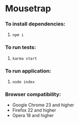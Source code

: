 # Mousetrap

### To install dependencies:

1. `npm i`

### To run tests:

1. `karma start`

### To run application:

1. `node index`

### Browser compatibility:

* Google Chrome 23 and higher
* Firefox 22 and higher
* Opera 18 and higher
